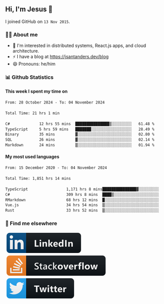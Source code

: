 ## Hi, I'm Jesus 👋

I joined GitHub on `13 Nov 2015`.

<!-- Talking about you -->

### 👨‍💻 About me

- 👦 I'm interested in distributed systems, React.js apps, and cloud architecture.
- ⚡️ I have a blog at <https://jsantanders.dev/blog>
- 😄 Pronouns: he/him

### 📊 Github Statistics

#### This week I spent my time on

<!--START_SECTION:weekly-->

```txt
From: 28 October 2024 - To: 04 November 2024

Total Time: 21 hrs 1 min

C#             12 hrs 55 mins  ███████████████▒░░░░░░░░░   61.48 %
TypeScript     5 hrs 59 mins   ███████░░░░░░░░░░░░░░░░░░   28.49 %
Binary         35 mins         ▓░░░░░░░░░░░░░░░░░░░░░░░░   02.80 %
SQL            26 mins         ▓░░░░░░░░░░░░░░░░░░░░░░░░   02.14 %
Markdown       24 mins         ▒░░░░░░░░░░░░░░░░░░░░░░░░   01.94 %
```

<!--END_SECTION:weekly-->

#### My most used languages

<!--START_SECTION:alltime-->

```txt
From: 15 December 2020 - To: 04 November 2024

Total Time: 1,851 hrs 14 mins

TypeScript                 1,171 hrs 8 mins███████████████▓░░░░░░░░░   63.26 %
C#                         309 hrs 8 mins  ████▒░░░░░░░░░░░░░░░░░░░░   16.70 %
RMarkdown                  68 hrs 12 mins  █░░░░░░░░░░░░░░░░░░░░░░░░   03.68 %
Vue.js                     34 hrs 54 mins  ▒░░░░░░░░░░░░░░░░░░░░░░░░   01.89 %
Rust                       33 hrs 52 mins  ▒░░░░░░░░░░░░░░░░░░░░░░░░   01.83 %
```

<!--END_SECTION:alltime-->

### 📢 Find me elsewhere

<p>
  <a target="_blank" href="https://linkedin.com/in/jsantanders">
    <img src="https://github.com/jsantanders/jsantanders/blob/master/img/linkedin.svg" alt="LinkedIn" style="vertical-align:top; margin:4px">
  </a>
  
  <a target="_blank" href="https://stackoverflow.com/users/7318331/jesus-santander">
    <img src="https://github.com/jsantanders/jsantanders/blob/master/img/stackoverflow.svg" alt="StackOverflow" style="vertical-align:top; margin:4px">
  </a>
  
  <a target="_blank" href="http://twitter.com/jsantanders">
    <img src="https://github.com/jsantanders/jsantanders/blob/master/img/twitter.svg" alt="Twitter" style="vertical-align:top; margin:4px">
  </a>
</p>
